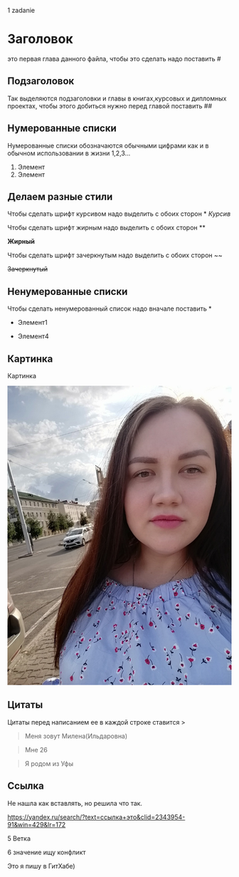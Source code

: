 1 zadanie

# Заголовок 

это первая глава данного файла, чтобы это сделать надо поставить #


## Подзаголовок 
Так выделяются подзаголовки и главы в книгах,курсовых и дипломных проектах, чтобы этого добиться нужно перед главой поставить ##

## Нумерованные списки

Нумерованные списки обозначаются обычными цифрами как и в обычном использовании в жизни 1,2,3...
1. Элемент
2. Элемент

## Делаем разные стили

Чтобы сделать шрифт курсивом надо выделить с обоих сторон *
*Курсив*

Чтобы сделать шрифт жирным надо выделить с обоих сторон **

**Жирный**

Чтобы сделать шрифт зачеркнутым надо выделить с обоих сторон ~~

~~Зачеркнутый~~

## Ненумерованные списки

Чтобы сделать ненумерованный список надо вначале поставить *

*   Элемент1

*   Элемент4

## Картинка

Картинка

![Привет! Это Милена!](Milena.jpg)

## Цитаты

Цитаты перед написанием ее в каждой строке ставится >

>Меня зовут Милена(Ильдаровна)

>Мне 26

>Я родом из Уфы

## Ccылка

Не нашла как вставлять, но решила что так.

https://yandex.ru/search/?text=ссылка+это&clid=2343954-91&win=429&lr=172

5 Ветка

6 значение ищу конфликт

Это я пишу в ГитХабе)
